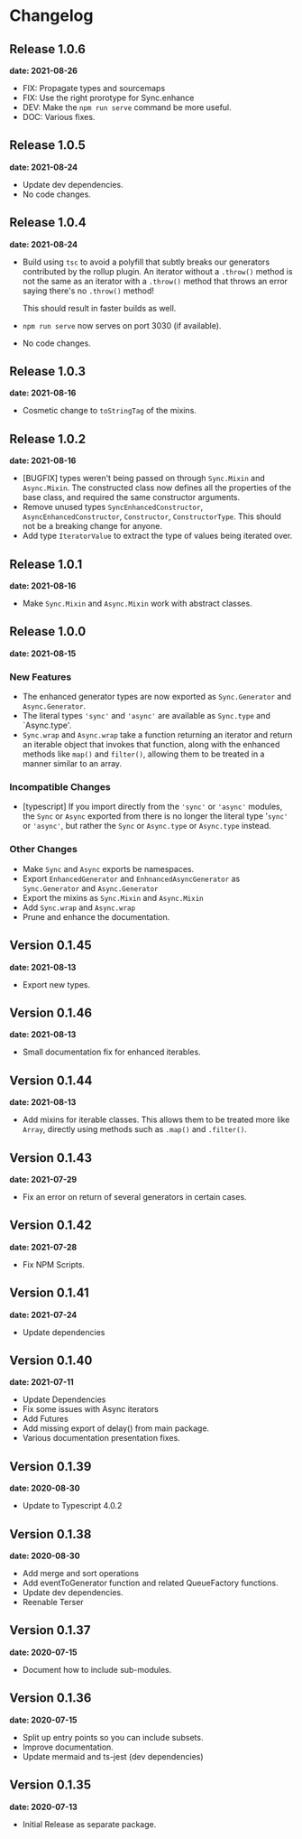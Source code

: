# Changelog

## Release 1.0.6

__date: 2021-08-26__

* FIX: Propagate types and sourcemaps
* FIX: Use the right prorotype for Sync.enhance
* DEV: Make the `npm run serve` command be more useful.
* DOC: Various fixes.

## Release 1.0.5

__date: 2021-08-24__

* Update dev dependencies.
* No code changes.

## Release 1.0.4

__date: 2021-08-24__

* Build using `tsc` to avoid a polyfill that subtly breaks our generators contributed by the rollup plugin.
  An iterator without a `.throw()` method is not the same as an iterator with a `.throw()` method that throws
  an error saying there's no `.throw()` method!

  This should result in faster builds as well.
* `npm run serve` now serves on port 3030 (if available).
* No code changes.

## Release 1.0.3

__date: 2021-08-16__

* Cosmetic change to `toStringTag` of the mixins.

## Release 1.0.2

__date: 2021-08-16__

* [BUGFIX] types weren't being passed on through `Sync.Mixin` and `Async.Mixin`. The constructed class now defines
  all the properties of the base class, and required the same constructor arguments.
* Remove unused types `SyncEnhancedConstructor`, `AsyncEnhancedConstructor`, `Constructor`, `ConstructorType`.
  This should not be a breaking change for anyone.
* Add type `IteratorValue` to extract the type of values being iterated over.

## Release 1.0.1

__date: 2021-08-16__

* Make `Sync.Mixin` and `Async.Mixin` work with abstract classes.

## Release 1.0.0

__date: 2021-08-15__

### New Features

* The enhanced generator types are now exported as `Sync.Generator` and `Async.Generator`.
* The literal types `'sync'` and `'async'` are available as `Sync.type` and `Async.type'.
* `Sync.wrap` and `Async.wrap` take a function returning an iterator and return an iterable object that
   invokes that function, along with the enhanced methods like `map()` and `filter()`, allowing them to be
   treated in a manner similar to an array.

### Incompatible Changes

* [typescript] If you import directly from the `'sync'` or `'async'` modules, the `Sync` or `Async` exported from there
   is no longer the literal type '`sync'` or `'async'`, but rather the `Sync` or `Async.type` or `Async.type`
   instead.

### Other Changes

* Make `Sync` and `Async` exports be namespaces.
* Export `EnhancedGenerator` and `EnhnancedAsyncGenerator` as `Sync.Generator` and `Async.Generator`
* Export the mixins as `Sync.Mixin` and `Async.Mixin`
* Add `Sync.wrap` and `Async.wrap`
* Prune and enhance the documentation.

## Version 0.1.45

__date: 2021-08-13__

* Export new types.

## Version 0.1.46

__date: 2021-08-13__

* Small documentation fix for enhanced iterables.

## Version 0.1.44

__date: 2021-08-13__

* Add mixins for iterable classes.  This allows them to be treated more like `Array`, directly using methods such as
  `.map()` and `.filter()`.

## Version 0.1.43

__date: 2021-07-29__

* Fix an error on return of several generators in certain cases.

## Version 0.1.42

__date: 2021-07-28__

* Fix NPM Scripts.

## Version 0.1.41

__date: 2021-07-24__

* Update dependencies

## Version 0.1.40

__date: 2021-07-11__

* Update Dependencies
* Fix some issues with Async iterators
* Add Futures
* Add missing export of delay() from main package.
* Various documentation presentation fixes.

## Version 0.1.39

__date: 2020-08-30__

* Update to Typescript 4.0.2

## Version 0.1.38

__date: 2020-08-30__

* Add merge and sort operations
* Add eventToGenerator function and related QueueFactory functions.
* Update dev dependencies.
* Reenable Terser

## Version 0.1.37

__date: 2020-07-15__

* Document how to include sub-modules.

## Version 0.1.36

__date: 2020-07-15__

* Split up entry points so you can include subsets.
* Improve documentation.
* Update mermaid and ts-jest (dev dependencies)

## Version 0.1.35

__date: 2020-07-13__

* Initial Release as separate package.

